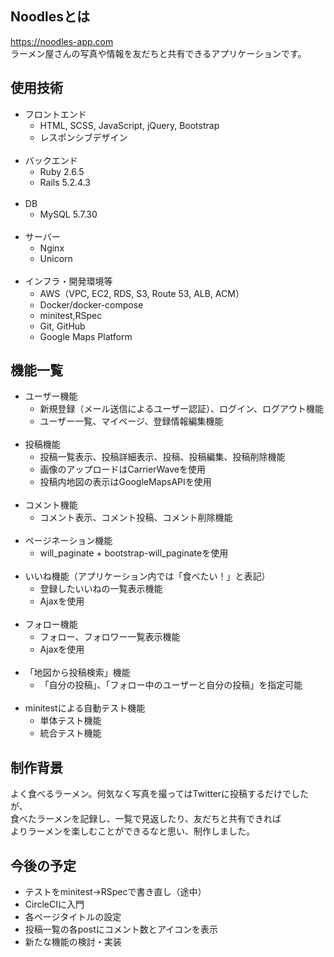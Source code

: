 ## Noodlesとは
https://noodles-app.com<br>
ラーメン屋さんの写真や情報を友だちと共有できるアプリケーションです。
## 使用技術
- フロントエンド
  - HTML, SCSS, JavaScript, jQuery, Bootstrap
  - レスポンシブデザイン<br><br>
- バックエンド
  - Ruby 2.6.5
  - Rails 5.2.4.3<br><br>
- DB
  - MySQL 5.7.30<br><br>
- サーバー
  - Nginx
  - Unicorn<br><br>
- インフラ・開発環境等
  - AWS（VPC, EC2, RDS, S3, Route 53, ALB, ACM）
  - Docker/docker-compose
  - minitest,RSpec
  - Git, GitHub
  - Google Maps Platform
## 機能一覧
- ユーザー機能
  - 新規登録（メール送信によるユーザー認証）、ログイン、ログアウト機能
  - ユーザー一覧、マイページ、登録情報編集機能<br><br>
- 投稿機能
  - 投稿一覧表示、投稿詳細表示、投稿、投稿編集、投稿削除機能
  - 画像のアップロードはCarrierWaveを使用
  - 投稿内地図の表示はGoogleMapsAPIを使用<br><br>
- コメント機能
  - コメント表示、コメント投稿、コメント削除機能<br><br>
- ページネーション機能
  - will_paginate + bootstrap-will_paginateを使用<br><br>
- いいね機能（アプリケーション内では「食べたい！」と表記）
  - 登録したいいねの一覧表示機能
  - Ajaxを使用<br><br>
- フォロー機能
  - フォロー、フォロワー一覧表示機能
  - Ajaxを使用<br><br>
- 「地図から投稿検索」機能
  - 「自分の投稿」、「フォロー中のユーザーと自分の投稿」を指定可能<br><br>
- minitestによる自動テスト機能
  - 単体テスト機能
  - 統合テスト機能
## 制作背景
よく食べるラーメン。何気なく写真を撮ってはTwitterに投稿するだけでしたが、<br>
食べたラーメンを記録し、一覧で見返したり、友だちと共有できれば<br>よりラーメンを楽しむことができるなと思い、制作しました。
## 今後の予定
- テストをminitest→RSpecで書き直し（途中）
- CircleCIに入門
- 各ページタイトルの設定
- 投稿一覧の各postにコメント数とアイコンを表示
- 新たな機能の検討・実装
